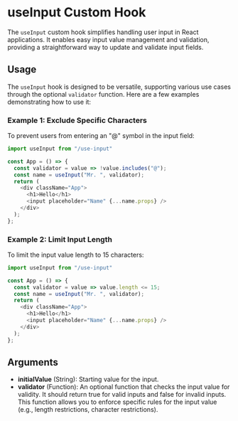 # useInput Custom Hook
The `useInput` custom hook simplifies handling user input in React applications. It enables easy input value management and validation, providing a straightforward way to update and validate input fields.


## Usage
The `useInput` hook is designed to be versatile, supporting various use cases through the optional `validator` function. Here are a few examples demonstrating how to use it:


### Example 1: Exclude Specific Characters
To prevent users from entering an "@" symbol in the input field:
```js
import useInput from "/use-input"

const App = () => {
  const validator = value => !value.includes("@");
  const name = useInput("Mr. ", validator);
  return (
    <div className="App">
      <h1>Hello</h1>
      <input placeholder="Name" {...name.props} />
    </div>
  );
};
```
### Example 2: Limit Input Length
To limit the input value length to 15 characters:
```js
import useInput from "/use-input"

const App = () => {
  const validator = value => value.length <= 15;
  const name = useInput("Mr. ", validator);
  return (
    <div className="App">
      <h1>Hello</h1>
      <input placeholder="Name" {...name.props} />
    </div>
  );
};
```

## Arguments
- **initialValue** (String): Starting value for the input.
- **validator** (Function): An optional function that checks the input value for validity. It should return true for valid inputs and false for invalid inputs. This function allows you to enforce specific rules for the input value (e.g., length restrictions, character restrictions).